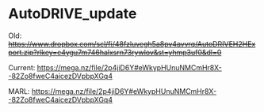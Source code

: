 # AutoDRIVE_update


Old:
~~https://www.dropbox.com/scl/fi/48fzluvegh5a8pv4avvrq/AutoDRIVEH2HExport.zip?rlkey=c4ygu7m746halxsrn73rywlov&st=yhmp3uf0&dl=0~~

Current: https://mega.nz/file/2p4jiD6Y#eWkypHUnuNMCmHr8X--82Zo8fweC4aicezDVpbpXGq4

MARL: https://mega.nz/file/2p4jiD6Y#eWkypHUnuNMCmHr8X--82Zo8fweC4aicezDVpbpXGq4
